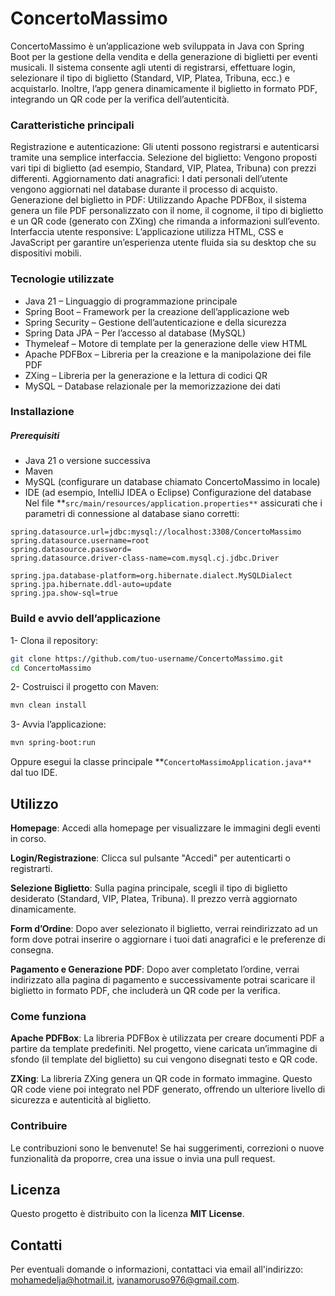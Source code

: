 # ConcertoMassimo
ConcertoMassimo è un’applicazione web sviluppata in Java con Spring Boot per la gestione della vendita e della generazione di biglietti per eventi musicali. Il sistema consente agli utenti di registrarsi, effettuare login, selezionare il tipo di biglietto (Standard, VIP, Platea, Tribuna, ecc.) e acquistarlo. Inoltre, l’app genera dinamicamente il biglietto in formato PDF, integrando un QR code per la verifica dell’autenticità.

### Caratteristiche principali
Registrazione e autenticazione: Gli utenti possono registrarsi e autenticarsi tramite una semplice interfaccia.
Selezione del biglietto: Vengono proposti vari tipi di biglietto (ad esempio, Standard, VIP, Platea, Tribuna) con prezzi differenti.
Aggiornamento dati anagrafici: I dati personali dell’utente vengono aggiornati nel database durante il processo di acquisto.
Generazione del biglietto in PDF: Utilizzando Apache PDFBox, il sistema genera un file PDF personalizzato con il nome, il cognome, il tipo di biglietto e un QR code (generato con ZXing) che rimanda a informazioni sull’evento.
Interfaccia utente responsive: L’applicazione utilizza HTML, CSS e JavaScript per garantire un’esperienza utente fluida sia su desktop che su dispositivi mobili.
### Tecnologie utilizzate
- Java 21 – Linguaggio di programmazione principale
- Spring Boot – Framework per la creazione dell’applicazione web
- Spring Security – Gestione dell’autenticazione e della sicurezza
- Spring Data JPA – Per l’accesso al database (MySQL)
- Thymeleaf – Motore di template per la generazione delle view HTML
- Apache PDFBox – Libreria per la creazione e la manipolazione dei file PDF
- ZXing – Libreria per la generazione e la lettura di codici QR
- MySQL – Database relazionale per la memorizzazione dei dati
### Installazione
##### Prerequisiti
- Java 21 o versione successiva
- Maven
- MySQL (configurare un database chiamato ConcertoMassimo in locale)
- IDE (ad esempio, IntelliJ IDEA o Eclipse)
Configurazione del database
Nel file **`src/main/resources/application.properties**` assicurati che i parametri di connessione al database siano corretti:

```
spring.datasource.url=jdbc:mysql://localhost:3308/ConcertoMassimo
spring.datasource.username=root
spring.datasource.password=
spring.datasource.driver-class-name=com.mysql.cj.jdbc.Driver

spring.jpa.database-platform=org.hibernate.dialect.MySQLDialect
spring.jpa.hibernate.ddl-auto=update
spring.jpa.show-sql=true
```
### Build e avvio dell’applicazione
1- Clona il repository:

```bash
git clone https://github.com/tuo-username/ConcertoMassimo.git
cd ConcertoMassimo
```

2- Costruisci il progetto con Maven:

```bash
mvn clean install
```

3- Avvia l’applicazione:

```bash
mvn spring-boot:run
```

Oppure esegui la classe principale **`ConcertoMassimoApplication.java**` dal tuo IDE.

## Utilizzo
**Homepage**: Accedi alla homepage per visualizzare le immagini degli eventi in corso.

**Login/Registrazione**: Clicca sul pulsante "Accedi" per autenticarti o registrarti.

**Selezione Biglietto**: Sulla pagina principale, scegli il tipo di biglietto desiderato (Standard, VIP, Platea, Tribuna). Il prezzo verrà aggiornato dinamicamente.

**Form d’Ordine**: Dopo aver selezionato il biglietto, verrai reindirizzato ad un form dove potrai inserire o aggiornare i tuoi dati anagrafici e le preferenze di consegna.

**Pagamento e Generazione PDF**: Dopo aver completato l’ordine, verrai indirizzato alla pagina di pagamento e successivamente potrai scaricare il biglietto in formato PDF, che includerà un QR code per la verifica.

### Come funziona
**Apache PDFBox**: La libreria PDFBox è utilizzata per creare documenti PDF a partire da template predefiniti. Nel progetto, viene caricata un’immagine di sfondo (il template del biglietto) su cui vengono disegnati testo e QR code.

**ZXing**: La libreria ZXing genera un QR code in formato immagine. Questo QR code viene poi integrato nel PDF generato, offrendo un ulteriore livello di sicurezza e autenticità al biglietto.
### Contribuire
Le contribuzioni sono le benvenute! Se hai suggerimenti, correzioni o nuove funzionalità da proporre, crea una issue o invia una pull request.

## Licenza
Questo progetto è distribuito con la licenza **MIT License**.

## Contatti
Per eventuali domande o informazioni, contattaci via email all'indirizzo: mohamedelja@hotmail.it, ivanamoruso976@gmail.com.

